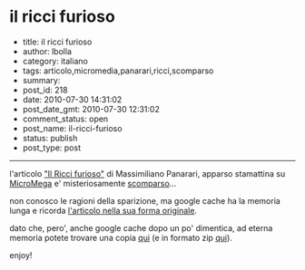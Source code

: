 # il ricci furioso

- title: il ricci furioso
- author: lbolla
- category: italiano
- tags: articolo,micromedia,panarari,ricci,scomparso
- summary: 
- post_id: 218
- date: 2010-07-30 14:31:02
- post_date_gmt: 2010-07-30 12:31:02
- comment_status: open
- post_name: il-ricci-furioso
- status: publish
- post_type: post

----------------

l'articolo ["Il Ricci furioso"][1] di Massimiliano Panarari, apparso stamattina su [MicroMega][2] e' misteriosamente [scomparso][1]...

non conosco le ragioni della sparizione, ma google cache ha la memoria lunga e ricorda [l'articolo nella sua forma originale][3].

dato che, pero', anche google cache dopo un po' dimentica, ad eterna memoria potete trovare una copia [qui][4] (e in formato zip [qui][5]).

enjoy!

   [1]: http://temi.repubblica.it/micromega-online/il-ricci-furioso/
   [2]: http://temi.repubblica.it/micromega-online/
   [3]: http://webcache.googleusercontent.com/search?q=cache:audxwWXp8GsJ:temi.repubblica.it/micromega-online/il-ricci-furioso/+%22il+ricci+furioso%22&cd=1&hl=en&ct=clnk&gl=uk
   [4]: http://lbolla.info/stuff/Il%20Ricci%20furioso%20-%20micromega-online%20-%20micromega.html
   [5]: http://lbolla.info/stuff/il-ricci-furioso.zip